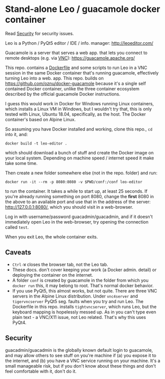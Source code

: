 # Stand-alone Leo / guacamole docker container

Read [Security](#security) for security issues.

Leo is a Python / PyQt5 editor / IDE / info. manager: http://leoeditor.com/

Guacamole is a server that serves a web app. that lets you connect
to remote desktops
(e.g. via [VNC](https://en.wikipedia.org/wiki/Virtual_Network_Computing)): https://guacamole.apache.org/

This repo. contains a [Dockerfile](./Dockerfile) and some scripts
to run Leo in a VNC session in the same Docker container
that's running guacamole, effectively turning Leo into a web. app.
This repo. builds on https://github.com/oznu/docker-guacamole because
it's a single self contained Docker container, unlike the three
container ecosystem described by the official guacamole Docker instructions.

I guess this would work in Docker for Windows running Linux containers,
which installs a Linux VM in Windows, but I wouldn't try that, this is
only tested with Linux, Ubuntu 18.04, specifically, as the host.  The
Docker container's based on Alpine Linux.

So assuming you have Docker installed and working, clone this repo.,
`cd` into it, and:
```shell
docker build -t leo-editor .
```
which should download a bunch of stuff and create the Docker image
on your local system.  Depending on machine speed / internet speed
it make take some time.

Then create a new folder somewhere else (not in the repo. folder)
and run:
```shell
docker run -it --rm -p 8080:8080 -v $PWD/conf:/conf leo-editor
```
to run the container.  It takes a while to start up, at least 25
seconds.  If you're already running something on port 8080, change
the **first** 8080 in the above to an available port and use that
in the address of the server: http://127.0.0.1:8080/, which you
should visit in a web-browser.

Log in with username/password guacadmin/guacadmin, and if it doesn't immediately
open Leo in the web-browser, try opening the connection called `test`.

When you exit Leo, the whole container exits.

## Caveats

 - `Ctrl-W` closes the browser tab, not the Leo tab.
 - These docs. don't cover keeping your work (a Docker admin. detail) or
   deploying the container on the internet.
 - A folder `conf` is created by guacamole in the folder from which
   you `docker run` this, it may belong to root.  That's normal docker
   behavior.
 - If you use PyQt5, this almost works, but not quite.
   There are three VNC servers in the Alpine
   Linux distribution.  Under `vnc4server` and `tigervncserver` PyQt5 seg. faults
   when you try and run Leo.  The Dockerfile in this repo. installs `tightvncserver`,
   which runs Leo, but the keyboard mapping is hopelessly messed up.  As in you
   can't type even plain text - a VNC/X11 issue, not Leo related.
   That's why this uses PyQt4.

## Security

guacadmin/guacadmin is the globally known default login to guacamole, and
may allow others to see stuff on you're machine if (a) you expose it to the
internet, and (b) you have a VNC service running on your machine.  It's a
small manageable risk, but if you don't know about these things and don't
feel comfortable with it, don't do it.

